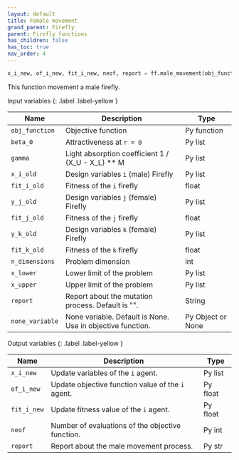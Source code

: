 ```yaml
---
layout: default
title: Female movement
grand_parent: Firefly
parent: Firefly functions
has_children: false
has_toc: true
nav_order: 4
---
```


<!--Don't delete ths script-->
<script src = "https://polyfill.io/v3/polyfill.min.js?features=es6"></script>
<script id = "MathJax-script" async src="https://cdn.jsdelivr.net/npm/mathjax@3/es5/tex-mml-chtml.js"></script>
<!--Don't delete ths script-->

```python
x_i_new, of_i_new, fit_i_new, neof, report = ff.male_movement(obj_function, 1, [1, 1], [0, 0], 0, [1, 1], 1, [-1, -1], 2, 2, [-5, -5],[5, 5])
```

<p align="justify">
This function movement a male firefly.
</p>

Input variables
{: .label .label-yellow }

<table style="width:100%">
  <thead>
    <tr>
      <th>Name</th>
      <th>Description</th>
      <th>Type</th>
    </tr>
  </thead>
  <tr>
    <td><code>obj_function</code></td>
    <td>Objective function</td>
    <td>Py function</td>
  </tr>
  <tr>
    <td><code>beta_0</code></td>
    <td>Attractiveness at <code>r = 0</code></td>
    <td>Py list</td>
  </tr>
  <tr>
    <td><code>gamma</code></td>
    <td>Light absorption coefficient  1 / (X_U - X_L) ** M</td>
    <td>Py list</td>
  </tr>
  <tr>
    <td><code>x_i_old</code></td>
    <td>Design variables <code>i</code> (male) Firefly</td>
    <td>Py list</td>
  </tr>
  <tr>
    <td><code>fit_i_old</code></td>
    <td>Fitness of the <code>i</code> firefly</td>
    <td>float</td>
  </tr>
  <tr>
    <td><code>y_j_old</code></td>
    <td>Design variables <code>j</code> (female) Firefly</td>
    <td>Py list</td>
  </tr>
  <tr>
    <td><code>fit_j_old</code></td>
    <td>Fitness of the <code>j</code> firefly</td>
    <td>float</td>
  </tr>
  <tr>
    <td><code>y_k_old</code></td>
    <td>Design variables <code>k</code> (female) Firefly</td>
    <td>Py list</td>
  </tr>
  <tr>
    <td><code>fit_k_old</code></td>
    <td>Fitness of the <code>k</code> firefly</td>
    <td>float</td>
  </tr>
  <tr>
    <td><code>n_dimensions</code></td>
    <td>Problem dimension</td>
    <td>int</td>
  </tr>
  <tr>
    <td><code>x_lower</code></td>
    <td>Lower limit of the problem</td>
    <td>Py list</td>
  </tr>
  <tr>
    <td><code>x_upper</code></td>
    <td>Upper limit of the problem</td>
    <td>Py list</td>
  </tr>
  <tr>
    <td><code>report</code></td>
    <td>Report about the mutation process. Default is "".</td>
    <td>String</td>
  </tr>
  <tr>
    <td><code>none_variable</code></td>
    <td>None variable. Default is None. Use in objective function.</td>
    <td>Py Object or None</td>
  </tr>
</table>

Output variables
{: .label .label-yellow }

<table style="width:100%">
  <thead>
    <tr>
      <th>Name</th>
      <th>Description</th>
      <th>Type</th>
    </tr>
  </thead>
  <tr>
    <td><code>x_i_new</code></td>
    <td>Update variables of the <code>i</code> agent.</td>
    <td>Py list</td>
  </tr>
  <tr>
    <td><code>of_i_new</code></td>
    <td>Update objective function value of the <code>i</code> agent.</td>
    <td>Py float</td>
  </tr>
  <tr>
    <td><code>fit_i_new</code></td>
    <td>Update fitness value of the <code>i</code> agent.</td>
    <td>Py float</td>
  </tr>
  <tr>
    <td><code>neof</code></td>
    <td>Number of evaluations of the objective function.</td>
    <td>Py int</td>
  </tr>
  <tr>
    <td><code>report</code></td>
    <td>Report about the male movement process.</td>
    <td>Py str</td>
  </tr>
</table>
